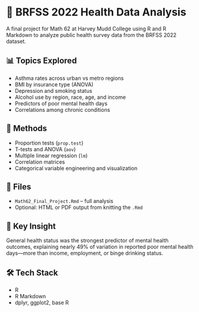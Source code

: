 # 🧠 BRFSS 2022 Health Data Analysis

A final project for Math 62 at Harvey Mudd College using R and R Markdown to analyze public health survey data from the BRFSS 2022 dataset.

## 📊 Topics Explored
- Asthma rates across urban vs metro regions
- BMI by insurance type (ANOVA)
- Depression and smoking status
- Alcohol use by region, race, age, and income
- Predictors of poor mental health days
- Correlations among chronic conditions

## 🧪 Methods
- Proportion tests (`prop.test`)
- T-tests and ANOVA (`aov`)
- Multiple linear regression (`lm`)
- Correlation matrices
- Categorical variable engineering and visualization

## 📁 Files
- `Math62_Final_Project.Rmd` – full analysis
- Optional: HTML or PDF output from knitting the `.Rmd`

## 🧠 Key Insight
General health status was the strongest predictor of mental health outcomes, explaining nearly 49% of variation in reported poor mental health days—more than income, employment, or binge drinking status.

## 🛠 Tech Stack
- R
- R Markdown
- dplyr, ggplot2, base R
